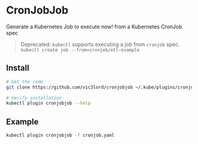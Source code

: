 # CronJobJob

Generate a Kubernetes Job to execute now! from a Kubernetes CronJob spec

> Deprecated: `kubectl` supports executing a job from `cronjob` spec.  
> `kubectl create job --from=cronjob/etl-example`

## Install

```sh
# Get the code
git clone https://github.com/vic3lord/cronjobjob ~/.kube/plugins/cronjobjob

# Verify installation
kubectl plugin cronjobjob --help
```

## Example

```sh
kubectl plugin cronjobjob -f cronjob.yaml
```


